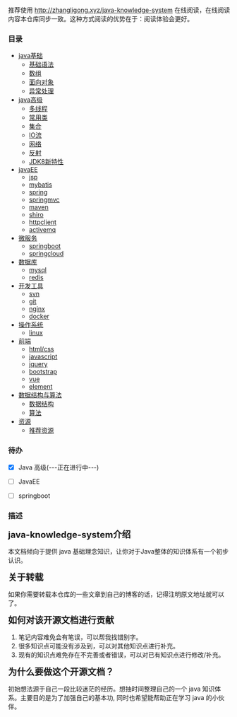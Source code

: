 <p align="center">
<a href="https://github.com/itzhanglg/java-knowledge-system" target="_blank">
    <svg class="svgIcon" aria-hidden="true">
        <use xlink:href="#icon-huabanfuben"></use>
    </svg>
</a>
</p>

推荐使用  http://zhangligong.xyz/java-knowledge-system 在线阅读，在线阅读内容本仓库同步一致。这种方式阅读的优势在于：阅读体验会更好。


### 目录
- [java基础](#java基础)
    - [基础语法](#基础语法)
    - [数组](#数组)
    - [面向对象](#面向对象)
    - [异常处理](#异常处理)
- [java高级](#java高级)
    - [多线程](#多线程)
    - [常用类](#常用类)
    - [集合](#集合)
    - [IO流](#IO流)
    - [网络](#网络)
    - [反射](#反射)
    - [JDK8新特性](#JDK8新特性)
- [javaEE](#javaEE)
    - [jsp](#jsp)
    - [mybatis](#mybatis)
    - [spring](#spring)
    - [springmvc](#springmvc)
    - [maven](#maven)
    - [shiro](#shiro)
    - [httpclient](#httpclient)
    - [activemq](#activemq)
- [微服务](#微服务)
  - [springboot](#springboot)
  - [springcloud](#springcloud)
- [数据库](#数据库)
  - [mysql](#mysql)
  - [redis](#redis)
- [开发工具](#开发工具)
  - [svn](#svn)
  - [git](#git)
  - [nginx](#nginx)
  - [docker](#docker)
- [操作系统](#操作系统)
  - [linux](#linux)
- [前端](#前端)
  - [html/css](#htmlAndCss)
  - [javascript](#javascript)
  - [jquery](#jquery)
  - [bootstrap](#bootstrap)
  - [vue](#vue)
  - [element](#element)
- [数据结构与算法](#数据结构与算法)
  - [数据结构](#数据结构)
  - [算法](#算法)
- [资源](#资源)
  - [推荐资源](#推荐资源)


### 待办
- [x] Java 高级(---正在进行中---)
- [ ] JavaEE
- [ ] springboot


### 描述
<span style="font-size:20px;">**java-knowledge-system介绍**</span>

本文档倾向于提供 java 基础理念知识，让你对于Java整体的知识体系有一个初步认识。

<span style="font-size:20px;">**关于转载**</span>

如果你需要转载本仓库的一些文章到自己的博客的话，记得注明原文地址就可以了。

<span style="font-size:20px;">**如何对该开源文档进行贡献**</span>

1. 笔记内容难免会有笔误，可以帮我找错别字。
2. 很多知识点可能没有涉及到，可以对其他知识点进行补充。
3. 现有的知识点难免存在不完善或者错误，可以对已有知识点进行修改/补充。

<span style="font-size:20px;">**为什么要做这个开源文档？**</span>

初始想法源于自己一段比较迷茫的经历。想抽时间整理自己的一个 java 知识体系。主要目的是为了加强自己的基本功, 同时也希望能帮助正在学习 java 的小伙伴。
